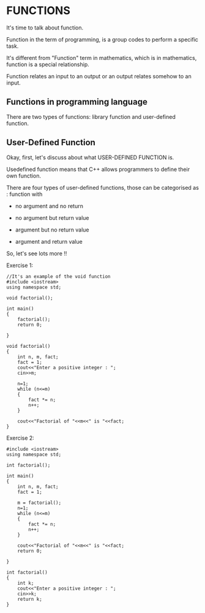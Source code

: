 # FUNCTIONS

It's time to talk about function.

Function in the term of programming, is a group codes to perform a specific task. 

It's different from "Function" term in mathematics, which is in mathematics, function is a special relationship.

Function relates an input to an output or an output relates somehow to an input.


## Functions in programming language

There are two types of functions: library function and user-defined function.

## User-Defined Function

Okay, first, let's discuss about what USER-DEFINED FUNCTION is.

Usedefined function means that C++ allows programmers to define their own function.

There are four types of user-defined functions, those can be categorised as : function with

* no argument and no return

* no argument but return value

* argument but no return value

* argument and return value

So, let's see lots more !!

Exercise 1:

```
//It's an example of the void function
#include <iostream>
using namespace std;

void factorial();

int main()
{
    factorial();
    return 0;

}

void factorial()
{
    int n, m, fact;
    fact = 1;
    cout<<"Enter a positive integer : ";
    cin>>m;

    n=1;
    while (n<=m)
    {
        fact *= n;
        n++;
    }

    cout<<"Factorial of "<<m<<" is "<<fact;
}
```

Exercise 2:

```
#include <iostream>
using namespace std;

int factorial();

int main()
{
    int n, m, fact;
    fact = 1;

    m = factorial();
    n=1;
    while (n<=m)
    {
        fact *= n;
        n++;
    }

    cout<<"Factorial of "<<m<<" is "<<fact;
    return 0;

}

int factorial()
{
    int k;
    cout<<"Enter a positive integer : ";
    cin>>k;
    return k;
}

```


